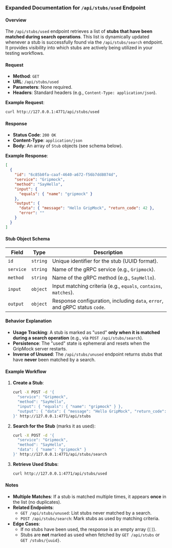### Expanded Documentation for `/api/stubs/used` Endpoint

#### **Overview**
The `/api/stubs/used` endpoint retrieves a list of **stubs that have been matched during search operations**. This list is dynamically updated whenever a stub is successfully found via the `/api/stubs/search` endpoint. It provides visibility into which stubs are actively being utilized in your testing workflows.

#### **Request**
- **Method**: `GET`
- **URL**: `/api/stubs/used`
- **Parameters**: None required.
- **Headers**: Standard headers (e.g., `Content-Type: application/json`).

**Example Request**:
```bash
curl http://127.0.0.1:4771/api/stubs/used
```

#### **Response**
- **Status Code**: `200 OK`
- **Content-Type**: `application/json`
- **Body**: An array of `Stub` objects (see schema below).

**Example Response**:
```json
[
  {
    "id": "6c85b0fa-caaf-4640-a672-f56b7dd8074d",
    "service": "Gripmock",
    "method": "SayHello",
    "input": {
      "equals": { "name": "gripmock" }
    },
    "output": {
      "data": { "message": "Hello GripMock", "return_code": 42 },
      "error": ""
    }
  }
]
```

#### **Stub Object Schema**
| Field   | Type     | Description                                                                 |
|---------|----------|-----------------------------------------------------------------------------|
| `id`    | `string` | Unique identifier for the stub (UUID format).                              |
| `service`| `string` | Name of the gRPC service (e.g., `Gripmock`).                              |
| `method` | `string` | Name of the gRPC method (e.g., `SayHello`).                               |
| `input`  | `object` | Input matching criteria (e.g., `equals`, `contains`, `matches`).          |
| `output` | `object` | Response configuration, including `data`, `error`, and gRPC status `code`.|

#### **Behavior Explanation**
- **Usage Tracking**: A stub is marked as "used" **only when it is matched during a search operation** (e.g., via `POST /api/stubs/search`).
- **Persistence**: The "used" state is ephemeral and resets when the GripMock server restarts.
- **Inverse of Unused**: The `/api/stubs/unused` endpoint returns stubs that have **never** been matched by a search.

#### **Example Workflow**
1. **Create a Stub**:
   ```bash
   curl -X POST -d '{
     "service": "Gripmock",
     "method": "SayHello",
     "input": { "equals": { "name": "gripmock" } },
     "output": { "data": { "message": "Hello GripMock", "return_code": 42 } }
   }' http://127.0.0.1:4771/api/stubs
   ```

2. **Search for the Stub** (marks it as used):
   ```bash
   curl -X POST -d '{
     "service": "Gripmock",
     "method": "SayHello",
     "data": { "name": "gripmock" }
   }' http://127.0.0.1:4771/api/stubs/search
   ```

3. **Retrieve Used Stubs**:
   ```bash
   curl http://127.0.0.1:4771/api/stubs/used
   ```

#### **Notes**
- **Multiple Matches**: If a stub is matched multiple times, it appears **once** in the list (no duplicates).
- **Related Endpoints**:
  - `GET /api/stubs/unused`: List stubs never matched by a search.
  - `POST /api/stubs/search`: Mark stubs as used by matching criteria.
- **Edge Cases**:
  - If no stubs have been used, the response is an empty array (`[]`).
  - Stubs are **not** marked as used when fetched by `GET /api/stubs` or `GET /stubs/{uuid}`.

